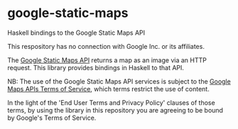 # google-static-maps
Haskell bindings to the Google Static Maps API

This respository has no connection with Google Inc. or its affiliates.

The [Google Static Maps API](https://developers.google.com/maps/documentation/static-maps/intro)
returns a map as an image via an HTTP request. This library provides bindings in
Haskell to that API.

NB: The use of the Google Static Maps API services is subject to the
[Google Maps APIs Terms of Service](https://developers.google.com/maps/terms),
which terms restrict the use of content.

In the light of the 'End User Terms and Privacy Policy' clauses of those terms,
by using the library in this repository you are agreeing to be bound by Google's
Terms of Service.
